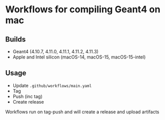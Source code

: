 # Workflows for compiling Geant4 on mac

## Builds 
 * Geant4 (4.10.7, 4.11.0, 4.11.1, 4.11.2, 4.11.3)
 * Apple and Intel silicon (macOS-14, macOS-15, macOS-15-intel)

## Usage
 * Update `.github/workflows/main.yaml`
 * Tag 
 * Push (inc tag)
 * Create release

Workflows run on tag-push and will create a release and upload artifacts